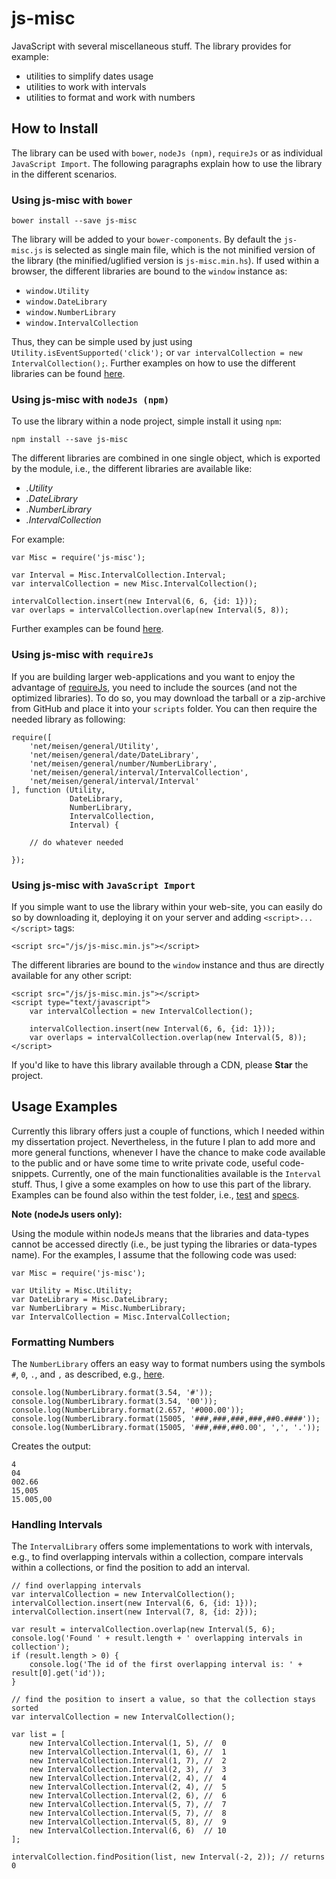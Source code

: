 # js-misc
JavaScript with several miscellaneous stuff. The library provides for example:

- utilities to simplify dates usage
- utilities to work with intervals
- utilities to format and work with numbers

## How to Install

The library can be used with `bower`, `nodeJs (npm)`, `requireJs` or as individual `JavaScript Import`. The following paragraphs 
explain how to use the library in the different scenarios.

### Using js-misc with `bower`

```
bower install --save js-misc
```

The library will be added to your `bower-components`. By default the `js-misc.js` is selected as single main file, which is the
not minified version of the library (the minified/uglified version is `js-misc.min.hs`). If used within a browser, the different 
libraries are bound to the `window` instance as:

- `window.Utility`
- `window.DateLibrary`
- `window.NumberLibrary`
- `window.IntervalCollection`

Thus, they can be simple used by just using `Utility.isEventSupported('click');` or `var intervalCollection = new IntervalCollection();`. 
Further examples on how to use the different libraries can be found [here](#usage-examples).

### Using js-misc with `nodeJs (npm)`

To use the library within a node project, simple install it using `npm`:

```
npm install --save js-misc
```

The different libraries are combined in one single object, which is exported by the module, i.e., the different libraries are
available like:

- <var>.Utility
- <var>.DateLibrary
- <var>.NumberLibrary
- <var>.IntervalCollection

For example:

```
var Misc = require('js-misc');

var Interval = Misc.IntervalCollection.Interval;
var intervalCollection = new Misc.IntervalCollection();

intervalCollection.insert(new Interval(6, 6, {id: 1}));
var overlaps = intervalCollection.overlap(new Interval(5, 8));
```

Further examples can be found [here](#usage-examples).

### Using js-misc with `requireJs`

If you are building larger web-applications and you want to enjoy the advantage of [requireJs](http://requirejs.org/), you
need to include the sources (and not the optimized libraries). To do so, you may download the tarball or a zip-archive from 
GitHub and place it into your `scripts` folder. You can then require the needed library as following:

```
require([
    'net/meisen/general/Utility',
    'net/meisen/general/date/DateLibrary',
    'net/meisen/general/number/NumberLibrary',
    'net/meisen/general/interval/IntervalCollection',
    'net/meisen/general/interval/Interval'
], function (Utility,
             DateLibrary,
             NumberLibrary,
             IntervalCollection,
             Interval) {
    
    // do whatever needed
    
});
```

### Using js-misc with `JavaScript Import`

If you simple want to use the library within your web-site, you can easily do so by downloading it, deploying it on your
server and adding `<script>...</script>` tags:

```
<script src="/js/js-misc.min.js"></script>
```

The different libraries are bound to the `window` instance and thus are directly available for any other script:

```
<script src="/js/js-misc.min.js"></script>
<script type="text/javascript">
    var intervalCollection = new IntervalCollection();
    
    intervalCollection.insert(new Interval(6, 6, {id: 1}));
    var overlaps = intervalCollection.overlap(new Interval(5, 8));
</script>
```

If you'd like to have this library available through a CDN, please **Star** the project.

## Usage Examples

Currently this library offers just a couple of functions, which I needed within my dissertation project. Nevertheless, in 
the future I plan to add more and more general functions, whenever I have the chance to make code available to the public 
and or have some time to write private code, useful code-snippets. Currently, one of the main functionalities available is
the `Interval` stuff. Thus, I give a some examples on how to use this part of the library. Examples can be found also within 
the test folder, i.e., [test](/test/net/meisen.general) and [specs](/specs/net/meisen.general).

**Note (nodeJs users only):** 

Using the module within nodeJs means that the libraries and data-types cannot be accessed directly (i.e., be just typing
the libraries or data-types name). For the examples, I assume that the following code was used:

```
var Misc = require('js-misc');

var Utility = Misc.Utility;
var DateLibrary = Misc.DateLibrary;
var NumberLibrary = Misc.NumberLibrary;
var IntervalCollection = Misc.IntervalCollection;
```

### Formatting Numbers

The `NumberLibrary` offers an easy way to format numbers using the symbols `#`, `0`, `.`, and `,` 
as described, e.g., [here](https://msdn.microsoft.com/en-us/library/0c899ak8(v=vs.110).aspx).

```
console.log(NumberLibrary.format(3.54, '#'));
console.log(NumberLibrary.format(3.54, '00'));
console.log(NumberLibrary.format(2.657, '#000.00'));
console.log(NumberLibrary.format(15005, '###,###,###,###,##0.####'));
console.log(NumberLibrary.format(15005, '###,###,##0.00', ',', '.'));
```

Creates the output:

```
4
04
002.66
15,005
15.005,00
```

### Handling Intervals

The `IntervalLibrary` offers some implementations to work with intervals, e.g., to find overlapping intervals within a collection,
compare intervals within a collections, or find the position to add an interval. 

```
// find overlapping intervals
var intervalCollection = new IntervalCollection();
intervalCollection.insert(new Interval(6, 6, {id: 1}));
intervalCollection.insert(new Interval(7, 8, {id: 2}));

var result = intervalCollection.overlap(new Interval(5, 6);
console.log('Found ' + result.length + ' overlapping intervals in collection');
if (result.length > 0) {
    console.log('The id of the first overlapping interval is: ' + result[0].get('id'));
}
```

```
// find the position to insert a value, so that the collection stays sorted
var intervalCollection = new IntervalCollection();

var list = [
    new IntervalCollection.Interval(1, 5), //  0
    new IntervalCollection.Interval(1, 6), //  1
    new IntervalCollection.Interval(1, 7), //  2
    new IntervalCollection.Interval(2, 3), //  3
    new IntervalCollection.Interval(2, 4), //  4
    new IntervalCollection.Interval(2, 4), //  5
    new IntervalCollection.Interval(2, 6), //  6
    new IntervalCollection.Interval(5, 7), //  7
    new IntervalCollection.Interval(5, 7), //  8
    new IntervalCollection.Interval(5, 8), //  9
    new IntervalCollection.Interval(6, 6)  // 10
];

intervalCollection.findPosition(list, new Interval(-2, 2)); // returns 0
```